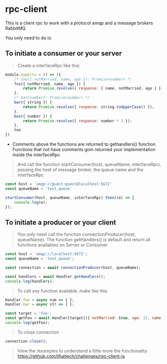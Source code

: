 # rpc-client

This is a client rpc to work with a protocol amqp and a message brokers RabbitMQ

You only need to do is:

## To initiate a consumer or your server

> Create a interfaceRpc like this:
```javascript
module.exports = () => ({
    /* foo({ notMarried, name, age }): Promise<number> */
    foo({ notMarried, name, age }) {
        return Promise.resolve({ response: { name, notMarried, age } });
    },
    /* bar(number): Promise<number> */
    bar({ string }) {
        return Promise.resolve({ response: string.toUpperCase() });
    },
    boo({ number }) {
        return Promise.resolve({ response: number * 2 });
    },
    too
})
```
- Comments above the functions are returned to gethandlers() function. Functions that not have comments goin returned your implementation inside the interfaceRpc

> And call the function startConsumer(host, queueName, interfaceRpc), passing the host of message broker, the queue name and the interfaceRpc
```javascript
const host = 'amqp://guest:guest@localhost:5672'
const queueName = 'test_queue'

startConsumer(host, queueName, interfaceRpc).then((e) => {
    console.log(e);
});
```

## To initiate a producer or your client

> You only need call the function connectionProducer(host, queueName). The function getHandlers() is default and return all functions availables on Server or Consumer
```javascript
const host = 'amqp://localhost:5672';
const queueName = 'test_queue';

const connection = await connectionProducer(host, queueName);

const handlers = await Handler.getHandlers();
console.log(handlers);
```

> To call any function available, make like this
```javascript
Handler.foo = async num => { };
Handler.bar = async str => { };

const target = 'foo';
const getFoo = await Handler[target]({ notMarried: true, age: 22, name: 'balde' }, { return: 'String' });
console.log(getFoo);
```

> To close connection
```javascript
connection.close();
```

>View the /examples to understand a little more the functionality https://github.com/lihaitech/challenges/rpc-client-js
